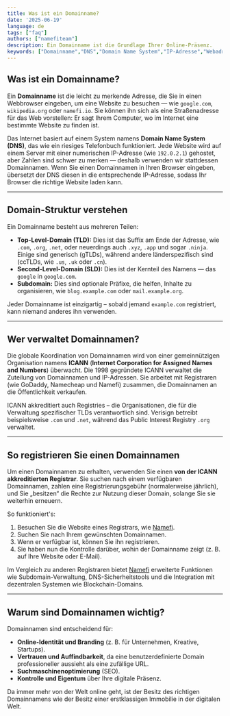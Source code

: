 ```yaml
---
title: Was ist ein Domainname?
date: '2025-06-19'
language: de
tags: ["faq"]
authors: ["namefiteam"]
description: Ein Domainname ist die Grundlage Ihrer Online-Präsenz.
keywords: ["Domainname","DNS","Domain Name System","IP-Adresse","Webadresse","Internet-Grundlagen","Domainregistrierung","Website-Adresse","URL","Namefi"]
---
```



## **Was ist ein Domainname?**

Ein **Domainname** ist die leicht zu merkende Adresse, die Sie in einen Webbrowser eingeben, um eine Website zu besuchen — wie `google.com`, `wikipedia.org` oder `namefi.io`. Sie können ihn sich als eine Straßenadresse für das Web vorstellen: Er sagt Ihrem Computer, wo im Internet eine bestimmte Website zu finden ist.

Das Internet basiert auf einem System namens **Domain Name System (DNS)**, das wie ein riesiges Telefonbuch funktioniert. Jede Website wird auf einem Server mit einer numerischen IP-Adresse (wie `192.0.2.1`) gehostet, aber Zahlen sind schwer zu merken — deshalb verwenden wir stattdessen Domainnamen. Wenn Sie einen Domainnamen in Ihren Browser eingeben, übersetzt der DNS diesen in die entsprechende IP-Adresse, sodass Ihr Browser die richtige Website laden kann.

---

## **Domain-Struktur verstehen**

Ein Domainname besteht aus mehreren Teilen:

*   **Top-Level-Domain (TLD):** Dies ist das Suffix am Ende der Adresse, wie `.com`, `.org`, `.net`, oder neuerdings auch `.xyz`, `.app` und sogar `.ninja`. Einige sind generisch (gTLDs), während andere länderspezifisch sind (ccTLDs, wie `.us`, `.uk` oder `.cn`).
*   **Second-Level-Domain (SLD):** Dies ist der Kernteil des Namens — das `google` in `google.com`.
*   **Subdomain:** Dies sind optionale Präfixe, die helfen, Inhalte zu organisieren, wie `blog.example.com` oder `mail.example.org`.

Jeder Domainname ist einzigartig – sobald jemand `example.com` registriert, kann niemand anderes ihn verwenden.

---

## **Wer verwaltet Domainnamen?**

Die globale Koordination von Domainnamen wird von einer gemeinnützigen Organisation namens **ICANN** (**Internet Corporation for Assigned Names and Numbers**) überwacht. Die 1998 gegründete ICANN verwaltet die Zuteilung von Domainnamen und IP-Adressen. Sie arbeitet mit Registraren (wie GoDaddy, Namecheap und Namefi) zusammen, die Domainnamen an die Öffentlichkeit verkaufen.

ICANN akkreditiert auch Registries – die Organisationen, die für die Verwaltung spezifischer TLDs verantwortlich sind. Verisign betreibt beispielsweise `.com` und `.net`, während das Public Interest Registry `.org` verwaltet.

---

## **So registrieren Sie einen Domainnamen**

Um einen Domainnamen zu erhalten, verwenden Sie einen **von der ICANN akkreditierten Registrar**. Sie suchen nach einem verfügbaren Domainnamen, zahlen eine Registrierungsgebühr (normalerweise jährlich), und Sie „besitzen“ die Rechte zur Nutzung dieser Domain, solange Sie sie weiterhin erneuern.

So funktioniert's:

1.  Besuchen Sie die Website eines Registrars, wie [Namefi](https://namefi.io/de).
2.  Suchen Sie nach Ihrem gewünschten Domainnamen.
3.  Wenn er verfügbar ist, können Sie ihn registrieren.
4.  Sie haben nun die Kontrolle darüber, wohin der Domainname zeigt (z. B. auf Ihre Website oder E-Mail).

Im Vergleich zu anderen Registraren bietet [Namefi](https://namefi.io/de) erweiterte Funktionen wie Subdomain-Verwaltung, DNS-Sicherheitstools und die Integration mit dezentralen Systemen wie Blockchain-Domains.

---

## **Warum sind Domainnamen wichtig?**

Domainnamen sind entscheidend für:

*   **Online-Identität und Branding** (z. B. für Unternehmen, Kreative, Startups).
*   **Vertrauen und Auffindbarkeit**, da eine benutzerdefinierte Domain professioneller aussieht als eine zufällige URL.
*   **Suchmaschinenoptimierung** (SEO).
*   **Kontrolle und Eigentum** über Ihre digitale Präsenz.

Da immer mehr von der Welt online geht, ist der Besitz des richtigen Domainnamens wie der Besitz einer erstklassigen Immobilie in der digitalen Welt.